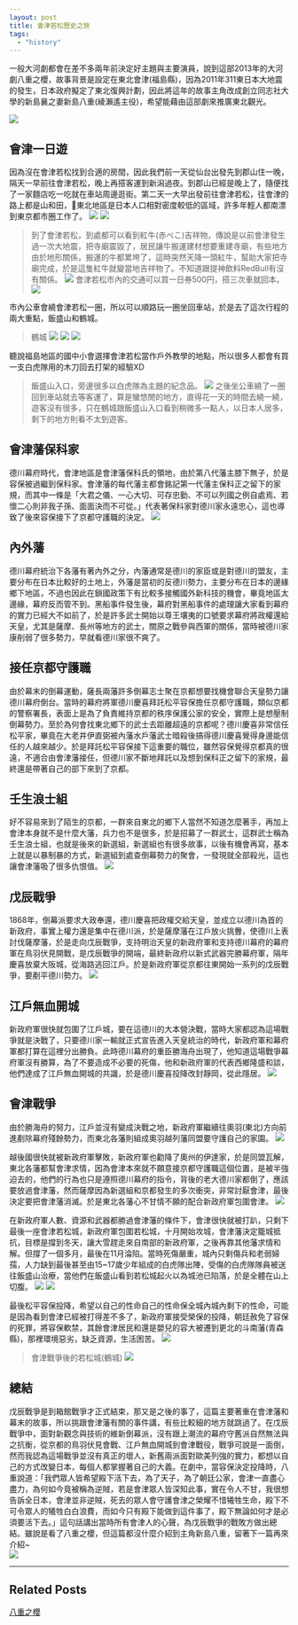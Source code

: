 ```yaml
---
layout: post
title: 會津若松歷史之旅
tags: 
  - "history"
---
```

一般大河劇都會在差不多兩年前決定好主題與主要演員，說到這部2013年的大河劇八重之櫻，故事背景是設定在東北會津(福島縣)，因為2011年311東日本大地震的發生，日本政府擬定了東北復興計劃，因此將這年的故事主角改成創立同志社大學的新島襄之妻新島八重(綾瀨遙主役)，希望能藉由這部劇來推廣東北觀光。  
<!-- more -->  
  
  
![](https://i.imgur.com/qL90p9h.jpg)

## 會津一日遊
因為沒在會津若松找到合適的房間，因此我們前一天從仙台出發先到郡山住一晚，隔天一早前往會津若松，晚上再搭客運到新潟過夜。到郡山已經是晚上了，隨便找了一家麵店吃一吃就在車站周邊逛街。第二天一大早出發前往會津若松，往會津的路上都是山和田，東北地區是日本人口相對密度較低的區域，許多年輕人都南漂到東京都市圈工作了。
![](https://i.imgur.com/cOdUuox.jpg)
![](https://i.imgur.com/Uf18e62.jpg)
> 到了會津若松，到處都可以看到紅牛(赤べこ)吉祥物，傳說是以前會津發生過一次大地震，把寺廟震毀了，居民讓牛搬運建材想要重建寺廟，有些地方由於地形關係，搬運的牛都累垮了，這時突然天降一頭紅牛，幫助大家把寺廟完成，於是這隻紅牛就變當地吉祥物了。不知道跟提神飲料RedBull有沒有關係。
![](https://i.imgur.com/Zc3XGpa.jpg)
> 會津若松市內的交通可以買一日券500円，搭三次車就回本。
![](https://i.imgur.com/47RD9Tx.jpg)

市內公車會繞會津若松一圈，所以可以順路玩一圈坐回車站，於是去了這次行程的兩大重點，飯盛山和鶴城。
> 鶴城
![](https://i.imgur.com/sELNDSM.jpg)
![](https://i.imgur.com/eVamJ7M.jpg)
![](https://i.imgur.com/Ajq33mi.jpg)

聽說福島地區的國中小會選擇會津若松當作戶外教學的地點，所以很多人都會有買一支白虎隊用的木刀回去打架的經驗XD  
> 飯盛山入口，旁邊很多以白虎隊為主題的紀念品。
![](https://i.imgur.com/8YbD3YQ.jpg)
之後坐公車繞了一圈回到車站就去等客運了，算是蠻悠閒的地方，直得花一天的時間去繞一繞，遊客沒有很多，只在鶴城跟飯盛山入口看到稍微多一點人，以日本人居多，剩下的地方則看不太到遊客。  


## 會津藩保科家
德川幕府時代，會津地區是會津藩保科氏的領地，由於第八代藩主膝下無子，於是容保被過繼到保科家。會津藩的每代藩主都會銘記第一代藩主保科正之留下的家規，而其中一條是「大君之儀、一心大切、可存忠勤、不可以列國之例自處焉、若懷二心則非我子孫、面面決而不可從。」代表著保科家對德川家永遠忠心，這也導致了後來容保接下了京都守護職的決定。
![](https://i.imgur.com/iLVmrQn.jpg)

## 內外藩
德川幕府統治下各藩有著內外之分，內藩通常是德川的家臣或是對德川的盟友，主要分布在日本比較好的土地上，外藩是當初的反德川勢力，主要分布在日本的邊緣鄉下地區，不過也因此在鎖國政策下有比較多接觸國外新科技的機會，畢竟地區太邊緣，幕府反而管不到。黑船事件發生後，幕府對黑船事件的處理讓大家看到幕府的實力已經大不如前了，於是許多武士開始以尊王壤夷的口號要求幕府將政權還給天皇，尤其是薩摩、長州等地方的武士，關原之戰參與西軍的關係，當時被德川家康削弱了很多勢力，早就看德川家很不爽了。

## 接任京都守護職
由於幕末的倒幕運動，薩長兩藩許多倒幕志士聚在京都想要找機會聯合天皇勢力讓德川幕府倒台。當時的幕府將軍德川慶喜拜託松平容保擔任京都守護職，類似京都的警察署長，表面上是為了負責維持京都的秩序保護公家的安全，實際上是想壓制倒幕勢力。至於為何會找東北鄉下的武士去距離超遠的京都呢？德川慶喜非常信任松平家，畢竟在大老井伊直弼被內藩水戶藩武士暗殺後搞得德川慶喜覺得身邊能信任的人越來越少。於是拜託松平容保接下這重要的職位，雖然容保覺得京都真的很遠，不適合由會津藩接任，但德川家不斷地拜託以及想到保科正之留下的家規，最終還是帶著自己的部下來到了京都。

## 壬生浪士組
好不容易來到了陌生的京都，一群來自東北的鄉下人當然不知道怎麼著手，再加上會津本身就不是什麼大藩，兵力也不是很多，於是招募了一群武士，這群武士稱為壬生浪士組，也就是後來的新選組，新選組也有很多故事，以後有機會再寫，基本上就是以暴制暴的方式，新選組到處查倒幕勢力的聚會，一發現就全部殺光，這也讓會津藩吸了很多仇恨值。
![](https://i.imgur.com/Mr4U13P.jpg)


## 戊辰戰爭
1868年，倒幕派要求大政奉還，德川慶喜把政權交給天皇，並成立以德川為首的新政府，事實上權力還是集中在德川派，於是薩摩藩在江戶放火挑釁，使德川上表討伐薩摩藩，於是走向戊辰戰爭，支持明治天皇的新政府軍和支持德川幕府的幕府軍在鳥羽伏見開戰，是戊辰戰爭的開端，最終新政府以新式武器完勝幕府軍，隔年慶喜放棄大阪城，從海路逃回江戶。於是新政府軍從京都往東開始一系列的戊辰戰爭，要剷平德川勢力。
![](https://i.imgur.com/Js2fUpD.jpg)

## 江戶無血開城
新政府軍很快就包圍了江戶城，要在這德川的大本營決戰，當時大家都認為這場戰爭就是決戰了，只要德川家一輸就正式宣告進入天皇統治的時代，新政府軍和幕府軍都打算在這裡分出勝負。此時德川幕府的重臣勝海舟出現了，他知道這場戰爭幕府軍沒有勝算，為了不要造成不必要的死傷，他和新政府軍的代表西鄉隆盛和談，他們達成了江戶無血開城的共識，於是德川慶喜投降改封靜岡，從此隱居。
![](https://i.imgur.com/8sRrNxl.jpg)

## 會津戰爭
由於勝海舟的努力，江戶並沒有變成決戰之地，新政府軍繼續往奧羽(東北)方向前進剷除幕府殘餘勢力，而東北各藩則組成奧羽越列藩同盟要守護自己的家園。
![](https://i.imgur.com/jTcHmxC.jpg)

越後國很快就被新政府軍擊敗，新政府軍也勸降了奧州的伊達家，於是同盟瓦解，東北各藩都幫會津求情，因為會津本來就不願意接京都守護職這個位置，是被半強迫去的，他們的行為也只是遵照德川幕府的指令，背後的老大德川家都倒了，應該要放過會津藩，然而薩摩因為新選組和京都發生的多次衝突，非常討厭會津，最後決定要把會津藩消滅。於是東北各藩心不甘情不願的配合新政府軍包圍會津。
![](https://i.imgur.com/bkstsud.jpg)

在新政府軍人數、資源和武器都勝過會津藩的條件下，會津很快就被打趴，只剩下最後一座會津若松城，新政府軍包圍若松城，十月開始攻城，會津藩決定籠城抵抗，目標是撐到冬天，讓大雪趕走來自南部的新政府軍，之後再靠其他藩求情和解。但撐了一個多月，最後在11月淪陷。當時死傷嚴重，城內只剩傷兵和老弱婦孺，人力缺到最後甚至由15~17歲少年組成的白虎隊出陣，受傷的白虎隊隊員被送往飯盛山治療，當他們在飯盛山看到若松城起火以為城池已陷落，於是全體在山上切腹。
![](https://i.imgur.com/jmi0lXV.jpg)
![](https://i.imgur.com/c6YdfsK.jpg)

最後松平容保投降，希望以自己的性命自己的性命保全城內城內剩下的性命，可能是因為看到會津已經被打得差不多了，新政府軍接受榮保的投降，朝廷赦免了容保的死罪，將容保軟禁，其餘會津居民和還是嬰兒的容大被遷到更北的斗南藩(青森縣)，那裡環境惡劣，缺乏資源，生活困苦。
![](https://i.imgur.com/Cpti7uG.jpg)
> 會津戰爭後的若松城(鶴城)
![](https://i.imgur.com/Ew0E8xj.jpg)

## 總結
戊辰戰爭是到箱館戰爭才正式結束，那又是之後的事了，這篇主要著重在會津藩和幕末的故事，所以挑跟會津藩有關的事件講，有些比較細的地方就跳過了。在戊辰戰爭中，面對新觀念與技術的維新倒幕派，沒有跟上潮流的幕府守舊派自然無法與之抗衡，從京都的鳥羽伏見會戰、江戶無血開城到會津戰役，戰爭可說是一面倒，然而我認為這場戰爭並沒有真正的壞人，新舊兩派面對歐美列強的實力，都想以自己的方式改變日本，每個人都掌握著自己的大義。在劇中，當容保決定投降時，八重說道：「我們眾人皆希望殿下活下去，為了天子，為了朝廷公家，會津一直盡心盡力，為何如今竟被稱為逆賊，若是會津眾人皆深知此事，實在令人不甘，我很想告訴全日本，會津並非逆賊，死去的眾人會守護會津之榮耀不惜犧牲生命，殿下不可令眾人的犧牲白白浪費，而如今只有殿下能做到這件事了，殿下無論如何才是必須要活下去。」這句話講出當時所有會津人的心聲，為戊辰戰爭的戰敗方做出總結。雖說是看了八重之櫻，但這篇都沒什麼介紹到主角新島八重，留著下一篇再來介紹~  
![](https://i.imgur.com/9Xm9Rwf.jpg)

---
## Related Posts
[八重之櫻](https://star32134212.github.io/OrangeBlog/2018/09/02/%E5%85%AB%E9%87%8D%E4%B9%8B%E6%AB%BB/)






